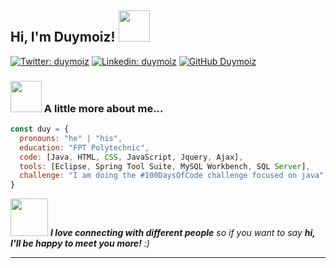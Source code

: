 <h2> Hi, I'm Duymoiz! <img src="https://media.giphy.com/media/mGcNjsfWAjY5AEZNw6/giphy.gif" width="50"></h2>

[![Twitter: duymoiz](https://img.shields.io/twitter/follow/duymoiz?style=social)](https://twitter.com/duymoiz)
[![Linkedin: duymoiz](https://img.shields.io/badge/-duymoiz-blue?style=flat-square&logo=Linkedin&logoColor=white&link=https://www.linkedin.com/in/duymoiz/)](https://www.linkedin.com/in/duymoiz/)
[![GitHub Duymoiz](https://img.shields.io/github/followers/duymoiz?label=follow&style=social)](https://github.com/duymoiz)


### <img src="https://media.giphy.com/media/VgCDAzcKvsR6OM0uWg/giphy.gif" width="50"> A little more about me...  

```javascript
const duy = {
  pronouns: "he" | "his",
  education: "FPT Polytechnic",
  code: [Java, HTML, CSS, JavaScript, Jquery, Ajax],
  tools: [Eclipse, Spring Tool Suite, MySQL Workbench, SQL Server],
  challenge: "I am doing the #100DaysOfCode challenge focused on java"
}
```

<img src="https://media.giphy.com/media/LnQjpWaON8nhr21vNW/giphy.gif" width="60"> <em><b>I love connecting with different people</b> so if you want to say <b>hi, I'll be happy to meet you more!</b> :)</em>

---
